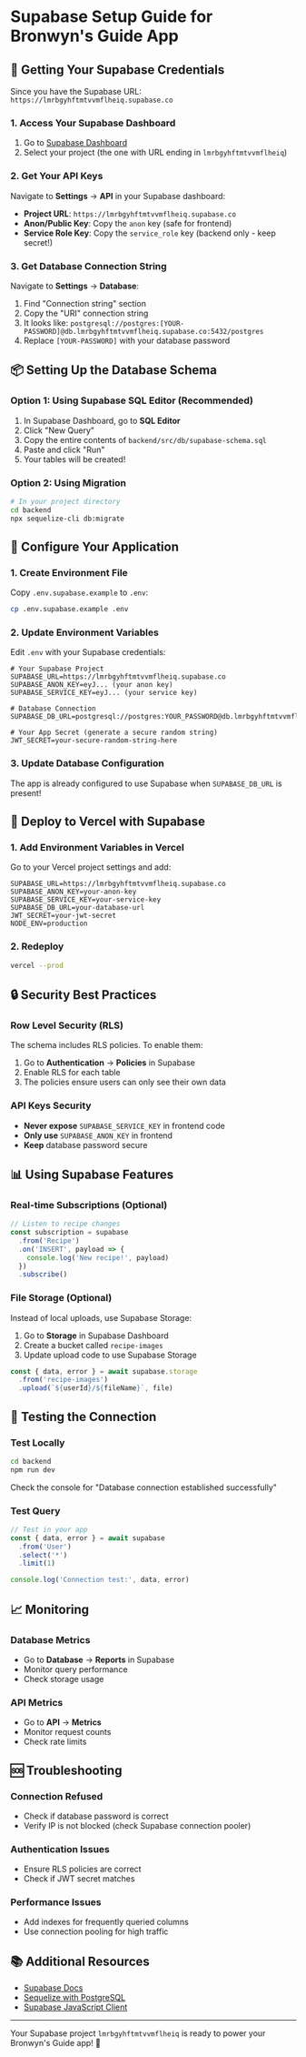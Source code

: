# Supabase Setup Guide for Bronwyn's Guide App

## 🚀 Getting Your Supabase Credentials

Since you have the Supabase URL: `https://lmrbgyhftmtvvmflheiq.supabase.co`

### 1. Access Your Supabase Dashboard

1. Go to [Supabase Dashboard](https://app.supabase.com)
2. Select your project (the one with URL ending in `lmrbgyhftmtvvmflheiq`)

### 2. Get Your API Keys

Navigate to **Settings** → **API** in your Supabase dashboard:

- **Project URL**: `https://lmrbgyhftmtvvmflheiq.supabase.co`
- **Anon/Public Key**: Copy the `anon` key (safe for frontend)
- **Service Role Key**: Copy the `service_role` key (backend only - keep secret!)

### 3. Get Database Connection String

Navigate to **Settings** → **Database**:

1. Find "Connection string" section
2. Copy the "URI" connection string
3. It looks like: `postgresql://postgres:[YOUR-PASSWORD]@db.lmrbgyhftmtvvmflheiq.supabase.co:5432/postgres`
4. Replace `[YOUR-PASSWORD]` with your database password

## 📦 Setting Up the Database Schema

### Option 1: Using Supabase SQL Editor (Recommended)

1. In Supabase Dashboard, go to **SQL Editor**
2. Click "New Query"
3. Copy the entire contents of `backend/src/db/supabase-schema.sql`
4. Paste and click "Run"
5. Your tables will be created!

### Option 2: Using Migration

```bash
# In your project directory
cd backend
npx sequelize-cli db:migrate
```

## 🔧 Configure Your Application

### 1. Create Environment File

Copy `.env.supabase.example` to `.env`:

```bash
cp .env.supabase.example .env
```

### 2. Update Environment Variables

Edit `.env` with your Supabase credentials:

```env
# Your Supabase Project
SUPABASE_URL=https://lmrbgyhftmtvvmflheiq.supabase.co
SUPABASE_ANON_KEY=eyJ... (your anon key)
SUPABASE_SERVICE_KEY=eyJ... (your service key)

# Database Connection
SUPABASE_DB_URL=postgresql://postgres:YOUR_PASSWORD@db.lmrbgyhftmtvvmflheiq.supabase.co:5432/postgres

# Your App Secret (generate a secure random string)
JWT_SECRET=your-secure-random-string-here
```

### 3. Update Database Configuration

The app is already configured to use Supabase when `SUPABASE_DB_URL` is present!

## 🚀 Deploy to Vercel with Supabase

### 1. Add Environment Variables in Vercel

Go to your Vercel project settings and add:

```
SUPABASE_URL=https://lmrbgyhftmtvvmflheiq.supabase.co
SUPABASE_ANON_KEY=your-anon-key
SUPABASE_SERVICE_KEY=your-service-key
SUPABASE_DB_URL=your-database-url
JWT_SECRET=your-jwt-secret
NODE_ENV=production
```

### 2. Redeploy

```bash
vercel --prod
```

## 🔒 Security Best Practices

### Row Level Security (RLS)

The schema includes RLS policies. To enable them:

1. Go to **Authentication** → **Policies** in Supabase
2. Enable RLS for each table
3. The policies ensure users can only see their own data

### API Keys Security

- **Never expose** `SUPABASE_SERVICE_KEY` in frontend code
- **Only use** `SUPABASE_ANON_KEY` in frontend
- **Keep** database password secure

## 📊 Using Supabase Features

### Real-time Subscriptions (Optional)

```javascript
// Listen to recipe changes
const subscription = supabase
  .from('Recipe')
  .on('INSERT', payload => {
    console.log('New recipe!', payload)
  })
  .subscribe()
```

### File Storage (Optional)

Instead of local uploads, use Supabase Storage:

1. Go to **Storage** in Supabase Dashboard
2. Create a bucket called `recipe-images`
3. Update upload code to use Supabase Storage

```javascript
const { data, error } = await supabase.storage
  .from('recipe-images')
  .upload(`${userId}/${fileName}`, file)
```

## 🧪 Testing the Connection

### Test Locally

```bash
cd backend
npm run dev
```

Check the console for "Database connection established successfully"

### Test Query

```javascript
// Test in your app
const { data, error } = await supabase
  .from('User')
  .select('*')
  .limit(1)

console.log('Connection test:', data, error)
```

## 📈 Monitoring

### Database Metrics

- Go to **Database** → **Reports** in Supabase
- Monitor query performance
- Check storage usage

### API Metrics

- Go to **API** → **Metrics**
- Monitor request counts
- Check rate limits

## 🆘 Troubleshooting

### Connection Refused

- Check if database password is correct
- Verify IP is not blocked (check Supabase connection pooler)

### Authentication Issues

- Ensure RLS policies are correct
- Check if JWT secret matches

### Performance Issues

- Add indexes for frequently queried columns
- Use connection pooling for high traffic

## 📚 Additional Resources

- [Supabase Docs](https://supabase.com/docs)
- [Sequelize with PostgreSQL](https://sequelize.org/docs/v6/other-topics/dialect-specific-things/)
- [Supabase JavaScript Client](https://supabase.com/docs/reference/javascript/introduction)

---

Your Supabase project `lmrbgyhftmtvvmflheiq` is ready to power your Bronwyn's Guide app! 🎉